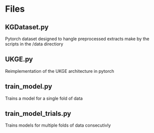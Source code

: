 # Files
## KGDataset.py
Pytorch dataset designed to hangle preprocessed extracts make by the scripts in the /data directiory
## UKGE.py
Reimplementation of the UKGE architecture in pytorch
## train_model.py
Trains a model for a single fold of data
## train_model_trials.py
Trains models for multiple folds of data consecutivly
